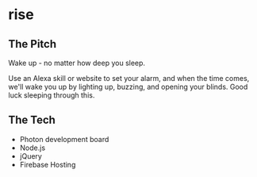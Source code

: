 # rise

## The Pitch
Wake up - no matter how deep you sleep.

Use an Alexa skill or website to set your alarm, and when the time comes, we'll wake you up by lighting up, buzzing, and opening your blinds. Good luck sleeping through this.

## The Tech
 - Photon development board
 - Node.js
 - jQuery
 - Firebase Hosting
